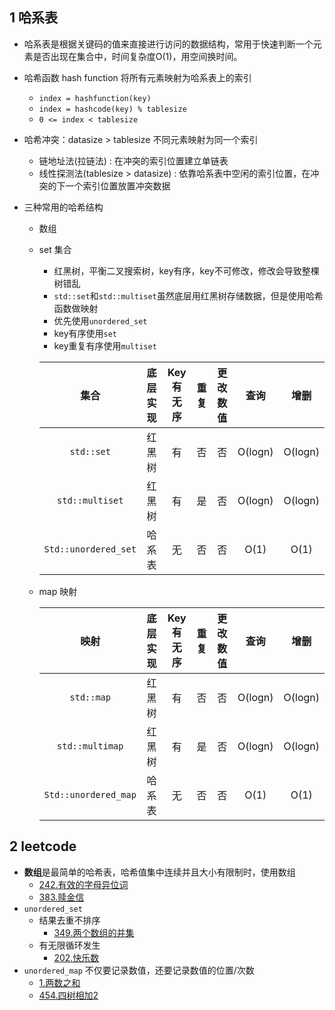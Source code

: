 ## 1 哈系表
* 哈系表是根据关键码的值来直接进行访问的数据结构，常用于快速判断一个元素是否出现在集合中，时间复杂度O(1)，用空间换时间。

* 哈希函数 hash function 将所有元素映射为哈系表上的索引
    * `index = hashfunction(key)`
    * `index = hashcode(key) % tablesize`
    * `0 <= index < tablesize`

* 哈希冲突：datasize > tablesize 不同元素映射为同一个索引
    * 链地址法(拉链法) : 在冲突的索引位置建立单链表
    * 线性探测法(tablesize > datasize) : 依靠哈系表中空闲的索引位置，在冲突的下一个索引位置放置冲突数据

* 三种常用的哈希结构
    * 数组
    * set 集合
        * 红黑树，平衡二叉搜索树，key有序，key不可修改，修改会导致整棵树错乱
        * `std::set`和`std::multiset`虽然底层用红黑树存储数据，但是使用哈希函数做映射
        * 优先使用`unordered_set`
        * key有序使用`set`
        * key重复有序使用`multiset`
        
        | 集合                 | 底层实现 | Key有无序 | 重复  | 更改数值 | 查询      | 增删      |
        |:------------------:|:----:|:------:|:---:|:----:|:-------:|:-------:|
        | `std::set`           | 红黑树  | 有      | 否   | 否    | O(logn) | O(logn) |
        | `std::multiset`      | 红黑树  | 有      | 是   | 否    | O(logn) | O(logn) |
        | `Std::unordered_set` | 哈系表  | 无      | 否   | 否    | O(1)    | O(1)    |
    
    * map 映射
            
        | 映射                 | 底层实现 | Key有无序 | 重复  | 更改数值 | 查询      | 增删      |
        |:------------------:|:----:|:------:|:---:|:----:|:-------:|:-------:|
        | `std::map`           | 红黑树  | 有      | 否   | 否    | O(logn) | O(logn) |
        | `std::multimap`      | 红黑树  | 有      | 是   | 否    | O(logn) | O(logn) |
        | `Std::unordered_map` | 哈系表  | 无      | 否   | 否    | O(1)    | O(1)    |
    
## 2 leetcode    
* **数组**是最简单的哈希表，哈希值集中连续并且大小有限制时，使用数组
    * [242.有效的字母异位词](https://github.com/Yiming-Zuo/Diary-2021/blob/main/leetcode/242.有效的字母异位词.cpp)
    * [383.赎金信](https://github.com/Yiming-Zuo/Diary-2021/blob/main/leetcode/383.赎金信.cpp)
* `unordered_set`
    * 结果去重不排序
        * [349.两个数组的并集](https://github.com/Yiming-Zuo/Diary-2021/blob/main/leetcode/349.两个数组的并集.cpp)
    * 有无限循环发生
        * [202.快乐数](https://github.com/Yiming-Zuo/Diary-2021/blob/main/leetcode/202.快乐数.cpp)
* `unordered_map` 不仅要记录数值，还要记录数值的位置/次数
    * [1.两数之和](https://github.com/Yiming-Zuo/Diary-2021/blob/main/leetcode/1.两数之和.cpp)
    * [454.四树相加2](https://github.com/Yiming-Zuo/Diary-2021/blob/main/leetcode/454.四树相加2.cpp)
